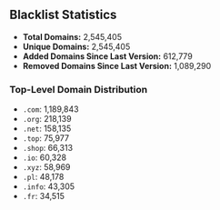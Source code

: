 ## Blacklist Statistics

- **Total Domains:** 2,545,405
- **Unique Domains:** 2,545,405
- **Added Domains Since Last Version:** 612,779
- **Removed Domains Since Last Version:** 1,089,290

### Top-Level Domain Distribution

-  `.com`: 1,189,843
-  `.org`: 218,139
-  `.net`: 158,135
-  `.top`: 75,977
-  `.shop`: 66,313
-  `.io`: 60,328
-  `.xyz`: 58,969
-  `.pl`: 48,178
-  `.info`: 43,305
-  `.fr`: 34,515
